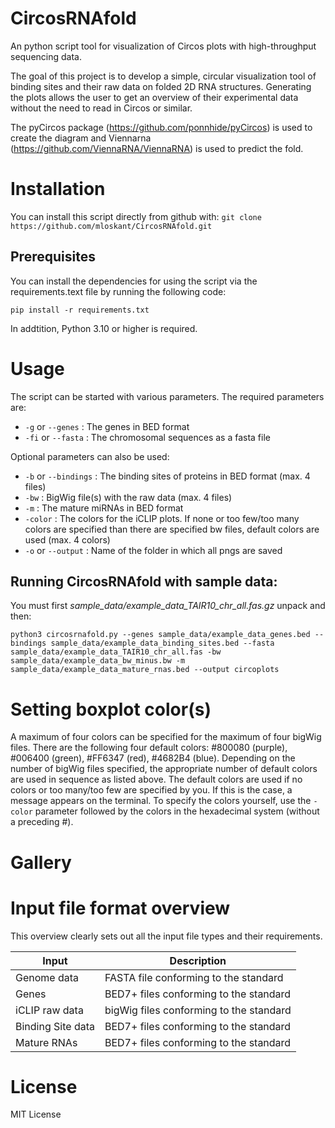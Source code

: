 # CircosRNAfold
An python script tool for visualization of Circos plots with high-throughput sequencing data.

The goal of this project is to develop a simple, circular visualization tool of binding sites and their raw data on folded 2D RNA structures. Generating the plots allows the user to get an overview of their experimental data without the need to read in Circos or similar.


The pyCircos package (https://github.com/ponnhide/pyCircos) is used to create the diagram and Viennarna (https://github.com/ViennaRNA/ViennaRNA) is used to predict the fold.


# Installation

You can install this script directly from github with:
`git clone https://github.com/mloskant/CircosRNAfold.git`

## Prerequisites
You can install the dependencies for using the script via the requirements.text file by running the following code:

`pip install -r requirements.txt`

In addtition, Python 3.10 or higher is required.


# Usage
The script can be started with various parameters. 
The required parameters are: 

- `-g` or `--genes` : The genes in BED format
- `-fi` or `--fasta` : The chromosomal sequences as a fasta file

Optional parameters can also be used:
- `-b` or `--bindings` : The binding sites of proteins in BED format (max. 4 files)
- `-bw` : BigWig file(s) with the raw data (max. 4 files)
- `-m` : The mature miRNAs in BED format
- `-color` : The colors for the iCLIP plots. If none or too few/too many colors are specified than there are specified bw files, default colors are used (max. 4 colors)
- `-o` or `--output` : Name of the folder in which all pngs are saved

## Running CircosRNAfold with sample data: 
You must first <em>sample_data/example_data_TAIR10_chr_all.fas.gz</em> unpack and then:

`python3 circosrnafold.py --genes sample_data/example_data_genes.bed --bindings sample_data/example_data_binding_sites.bed --fasta sample_data/example_data_TAIR10_chr_all.fas -bw sample_data/example_data_bw_minus.bw -m sample_data/example_data_mature_rnas.bed --output circoplots`

# Setting boxplot color(s)
A maximum of four colors can be specified for the maximum of four bigWig files. There are the following four default colors: #800080 (purple), #006400 (green), #FF6347 (red), #4682B4 (blue). Depending on the number of bigWig files specified, the appropriate number of default colors are used in sequence as listed above. The default colors are used if no colors or too many/too few are specified by you. If this is the case, a message appears on the terminal. To specify the colors yourself, use the `-color` parameter followed by the colors in the hexadecimal system (without a preceding #).

# Gallery


# Input file format overview
This overview clearly sets out all the input file types and their requirements.


| Input | Description |
|--------------------|--------------------------------------------------------|
|Genome data|FASTA file conforming to the standard|
|Genes|BED7+ files conforming to the standard|
|iCLIP raw data| bigWig files conforming to the standard|
|Binding Site data|BED7+ files conforming to the standard|
|Mature RNAs|BED7+ files conforming to the standard|

# License
MIT License
